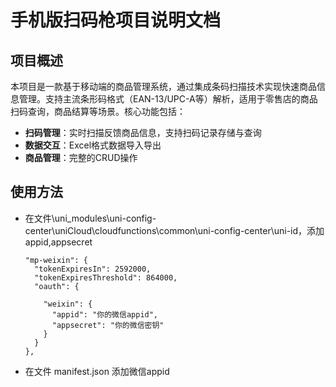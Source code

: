 # 手机版扫码枪项目说明文档

## 项目概述
本项目是一款基于移动端的商品管理系统，通过集成条码扫描技术实现快速商品信息管理。支持主流条形码格式（EAN-13/UPC-A等）解析，适用于零售店的商品扫码查询，商品结算等场景。核心功能包括：
- ​**扫码管理**：实时扫描反馈商品信息，支持扫码记录存储与查询
- ​**数据交互**：Excel格式数据导入导出
- ​**商品管理**：完整的CRUD操作

## 使用方法
- 在文件\uni_modules\uni-config-center\uniCloud\cloudfunctions\common\uni-config-center\uni-id，添加appid,appsecret
  ```vue
  "mp-weixin": {
    "tokenExpiresIn": 2592000,
    "tokenExpiresThreshold": 864000,
    "oauth": {
       
      "weixin": {
        "appid": "你的微信appid",
        "appsecret": "你的微信密钥"
      }
    }
  },
  ```
- 在文件 manifest.json 添加微信appid

